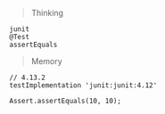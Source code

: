 > Thinking

```
junit
@Test
assertEquals
```

> Memory

```
// 4.13.2
testImplementation 'junit:junit:4.12'

Assert.assertEquals(10, 10);
```


